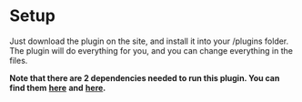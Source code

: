 # Setup

Just download the plugin on the site, and install it into your /plugins folder. The plugin will do everything for you, and you can change everything in the files.

**Note that there are 2 dependencies needed to run this plugin. You can find them** [**here**](https://www.spigotmc.org/resources/api-mapmanager.19198/) **and** [**here**](https://www.spigotmc.org/resources/api-packetlistenerapi.2930/)**.**

